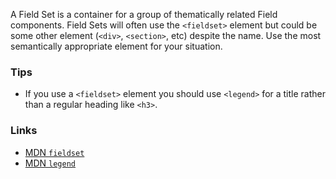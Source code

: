 A Field Set is a container for a group of thematically related Field components.
Field Sets will often use the `<fieldset>` element but could be some other element
(`<div>`, `<section>`, etc) despite the name. Use the most semantically appropriate
element for your situation.

### Tips

- If you use a `<fieldset>` element you should use `<legend>` for a title rather
  than a regular heading like `<h3>`.

### Links

- [MDN `fieldset`](https://developer.mozilla.org/docs/Web/HTML/Element/fieldset)
- [MDN `legend`](https://developer.mozilla.org/docs/Web/HTML/Element/legend)
